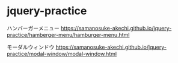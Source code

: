 # jquery-practice

ハンバーガーメニュー
https://samanosuke-akechi.github.io/jquery-practice/hamberger-menu/hamburger-menu.html

モーダルウィンドウ
https://samanosuke-akechi.github.io/jquery-practice/modal-window/modal-window.html
